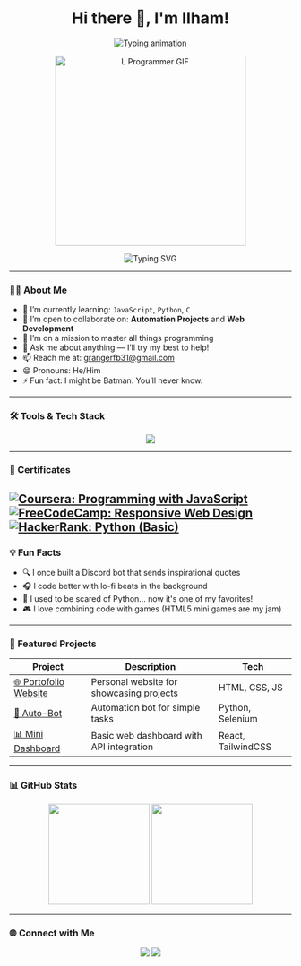 <h1 align="center">Hi there 👋, I'm Ilham!</h1>

<p align="center">
  <img src="https://readme-typing-svg.herokuapp.com?font=Fira+Code&weight=500&size=22&pause=1000&color=00F7FF&vCenter=true&width=435&lines=Code+Explorer+%F0%9F%9A%80;Learning+JavaScript%2C+Python%2C+C...;Web+Developer+%7C+Automation+Enthusiast;Always+curious%2C+always+coding+%F0%9F%A4%96" alt="Typing animation" />
</p>

<p align="center">
  <img src="https://media.tenor.com/SaPzdFvHshIAAAAC/l-lawliet.gif" width="340" alt="L Programmer GIF" />
</p>

<p align="center">
  <img src="https://readme-typing-svg.herokuapp.com?font=Fira+Code&size=22&pause=1000&color=00F7FF&vCenter=true&width=435&lines=I+love+learning+code!;Currently+learning+JS,+Python,+C;Exploring+Web+Dev+%26+Automation" alt="Typing SVG" />
</p>

---

### 🧑‍💻 About Me

- 🌱 I’m currently learning: `JavaScript`, `Python`, `C`
- 👯 I’m open to collaborate on: **Automation Projects** and **Web Development**
- 🤔 I’m on a mission to master all things programming
- 💬 Ask me about anything — I’ll try my best to help!
- 📫 Reach me at: <a href="mailto:grangerfb31@gmail.com">grangerfb31@gmail.com</a>
- 😄 Pronouns: He/Him  
- ⚡ Fun fact: I might be Batman. You’ll never know.

---

### 🛠️ Tools & Tech Stack

<p align="center">
  <img src="https://skillicons.dev/icons?i=html,css,js,py,c,nodejs,tailwind,react,flask,django&perline=5" />
</p>

---

### 📜 Certificates

[![Coursera: Programming with JavaScript](https://img.shields.io/badge/Coursera-JavaScript-blue?style=flat-square&logo=coursera)](https://www.coursera.org/account/accomplishments/certificate/ABC123456)
[![FreeCodeCamp: Responsive Web Design](https://img.shields.io/badge/FreeCodeCamp-Responsive_Design-brightgreen?style=flat-square&logo=freecodecamp)](https://freecodecamp.org/certification/username/responsive-web-design)
[![HackerRank: Python (Basic)](https://img.shields.io/badge/HackerRank-Python_Basic-green?style=flat-square&logo=hackerrank)](https://www.hackerrank.com/certificates/ABCDEF)
---

### 💡 Fun Facts

- 🔍 I once built a Discord bot that sends inspirational quotes
- 🎧 I code better with lo-fi beats in the background
- 🐍 I used to be scared of Python... now it's one of my favorites!
- 🎮 I love combining code with games (HTML5 mini games are my jam)

---

### 🧩 Featured Projects

| Project | Description | Tech |
|--------|-------------|------|
| [🌐 Portofolio Website](https://github.com/WildsXD/portofolio) | Personal website for showcasing projects | HTML, CSS, JS |
| [🤖 Auto-Bot](https://github.com/WildsXD/auto-bot) | Automation bot for simple tasks | Python, Selenium |
| [📊 Mini Dashboard](https://github.com/WildsXD/dashboard-app) | Basic web dashboard with API integration | React, TailwindCSS |

---

### 📊 GitHub Stats

<p align="center">
  <img src="https://github-readme-stats.vercel.app/api?username=WildsXD&show_icons=true&hide_border=true&title_color=00f7ff&icon_color=79ff97&text_color=ffffff&bg_color=0d1117" height="180"/>
  <img src="https://github-readme-stats.vercel.app/api/top-langs/?username=WildsXD&layout=compact&langs_count=8&hide_border=true&bg_color=0d1117&text_color=ffffff&title_color=00f7ff" height="180"/>
</p>

---

### 🌐 Connect with Me

<p align="center">
  <a href="mailto:grangerfb31@gmail.com"><img src="https://img.shields.io/badge/Email-EA4335?style=for-the-badge&logo=gmail&logoColor=white" /></a>
  <a href="https://github.com/WildsXD"><img src="https://img.shields.io/badge/GitHub-WildsXD-181717?style=for-the-badge&logo=github&logoColor=white" /></a>
</p>

